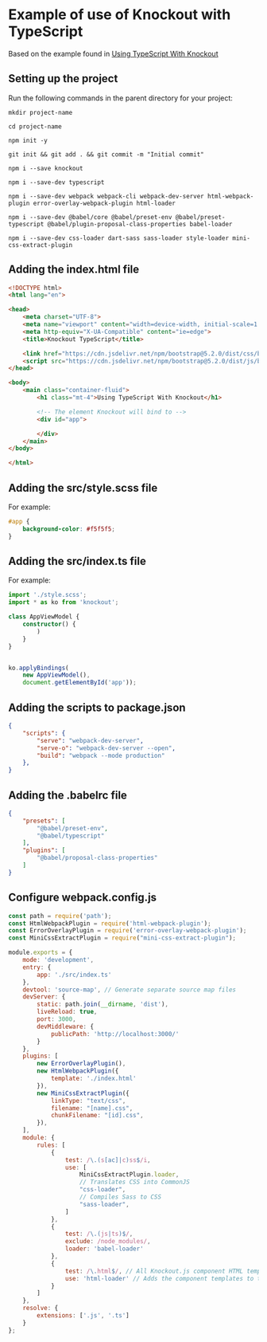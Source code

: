 # Example of use of Knockout with TypeScript

Based on the example found in [Using TypeScript With Knockout](https://keepinguptodate.com/pages/2019/12/using-typescript-with-knockout/)

## Setting up the project

Run the following commands in the parent directory for your project:

`mkdir project-name`

`cd project-name`

`npm init -y`

`git init && git add . && git commit -m "Initial commit"`

`npm i --save knockout`

`npm i --save-dev typescript`

`npm i --save-dev webpack webpack-cli webpack-dev-server html-webpack-plugin error-overlay-webpack-plugin html-loader`

`npm i --save-dev @babel/core @babel/preset-env @babel/preset-typescript @babel/plugin-proposal-class-properties babel-loader`

`npm i --save-dev css-loader dart-sass sass-loader style-loader mini-css-extract-plugin`

## Adding the index.html file

```html
<!DOCTYPE html>
<html lang="en">

<head>
    <meta charset="UTF-8">
    <meta name="viewport" content="width=device-width, initial-scale=1.0">
    <meta http-equiv="X-UA-Compatible" content="ie=edge">
    <title>Knockout TypeScript</title>

    <link href="https://cdn.jsdelivr.net/npm/bootstrap@5.2.0/dist/css/bootstrap.min.css" rel="stylesheet" integrity="sha384-gH2yIJqKdNHPEq0n4Mqa/HGKIhSkIHeL5AyhkYV8i59U5AR6csBvApHHNl/vI1Bx" crossorigin="anonymous">
    <script src="https://cdn.jsdelivr.net/npm/bootstrap@5.2.0/dist/js/bootstrap.bundle.min.js" integrity="sha384-A3rJD856KowSb7dwlZdYEkO39Gagi7vIsF0jrRAoQmDKKtQBHUuLZ9AsSv4jD4Xa" crossorigin="anonymous"></script>
</head>

<body>
    <main class="container-fluid">
        <h1 class="mt-4">Using TypeScript With Knockout</h1>

        <!-- The element Knockout will bind to -->
        <div id="app">

        </div>
    </main>
</body>

</html>
```

## Adding the src/style.scss file

For example:

```scss
#app {
    background-color: #f5f5f5;
}
```

## Adding the src/index.ts file

For example:

```typescript
import './style.scss';
import * as ko from 'knockout';

class AppViewModel {
    constructor() {
        )
    }
}


ko.applyBindings(
    new AppViewModel(),
    document.getElementById('app'));
```

## Adding the scripts to package.json

```json
{
    "scripts": {
        "serve": "webpack-dev-server",
        "serve-o": "webpack-dev-server --open",
        "build": "webpack --mode production"
    },
}
```

## Adding the .babelrc file

```json
{
    "presets": [
        "@babel/preset-env",
        "@babel/typescript"
    ],
    "plugins": [
        "@babel/proposal-class-properties"
    ]
}
```

## Configure webpack.config.js

```js
const path = require('path');
const HtmlWebpackPlugin = require('html-webpack-plugin');
const ErrorOverlayPlugin = require('error-overlay-webpack-plugin');
const MiniCssExtractPlugin = require("mini-css-extract-plugin");

module.exports = {
    mode: 'development',
    entry: {
        app: './src/index.ts'
    },
    devtool: 'source-map', // Generate separate source map files
    devServer: {
        static: path.join(__dirname, 'dist'),
        liveReload: true,
        port: 3000,
        devMiddleware: {
            publicPath: 'http://localhost:3000/'
        }
    },
    plugins: [
        new ErrorOverlayPlugin(),
        new HtmlWebpackPlugin({
            template: './index.html'
        }),
        new MiniCssExtractPlugin({
            linkType: "text/css",
            filename: "[name].css",
            chunkFilename: "[id].css",
        }),
    ],
    module: {
        rules: [
            {
                test: /\.(s[ac]|c)ss$/i,
                use: [
                    MiniCssExtractPlugin.loader,
                    // Translates CSS into CommonJS
                    "css-loader",
                    // Compiles Sass to CSS
                    "sass-loader",
                ]
            },
            {
                test: /\.(js|ts)$/,
                exclude: /node_modules/,
                loader: 'babel-loader'
            },
            {
                test: /\.html$/, // All Knockout.js component HTML templates
                use: 'html-loader' // Adds the component templates to the bundle
            }
        ]
    },
    resolve: {
        extensions: ['.js', '.ts']
    }
};

```
